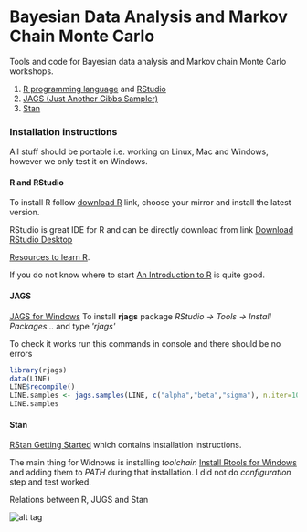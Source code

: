 # Bayesian Data Analysis and Markov Chain Monte Carlo

Tools and code for Bayesian data analysis and Markov chain Monte Carlo workshops.

1. [R programming language](https://www.r-project.org/) and [RStudio](https://www.rstudio.com/)
2. [JAGS (Just Another Gibbs Sampler)](http://mcmc-jags.sourceforge.net/)
3. [Stan](http://mc-stan.org/)

### Installation instructions
All stuff should be portable i.e. working on Linux, Mac and Windows, however we only test it on Windows.

#### R and RStudio
To install R follow [download R](http://cran.r-project.org/mirrors.html) link, choose your mirror and install the latest version.

RStudio is great IDE for R and can be directly download from link [Download RStudio Desktop](http://www.rstudio.com/products/rstudio/download/)

[Resources to learn R](https://github.com/qinwf/awesome-R?utm_campaign=Data%2BElixir&utm_medium=web&utm_source=Data_Elixir_33#resources).

If you do not know where to start [An Introduction to R](https://cran.r-project.org/doc/manuals/r-release/R-intro.html) is quite good.

#### JAGS
[JAGS for Windows](https://sourceforge.net/projects/mcmc-jags/files/JAGS/4.x/Windows/)
To install **rjags** package *RStudio -> Tools -> Install Packages...* and type *'rjags'*

To check it works run this commands in console and there should be no errors
```R
library(rjags)
data(LINE)
LINE$recompile()
LINE.samples <- jags.samples(LINE, c("alpha","beta","sigma"), n.iter=1000)
LINE.samples
```

#### Stan
[RStan Getting Started](https://github.com/stan-dev/rstan/wiki/RStan-Getting-Started) which contains installation instructions.

The main thing for Widnows is installing *toolchain* [Install Rtools for Windows](https://github.com/stan-dev/rstan/wiki/Install-Rtools-for-Windows) and adding them to *PATH* during that installation.
I did not do *configuration* step and test worked.


Relations between R, JUGS and Stan

![alt tag](https://cloud.githubusercontent.com/assets/12628257/16615443/09e052bc-4377-11e6-8ac0-1b7538f757d9.png)
